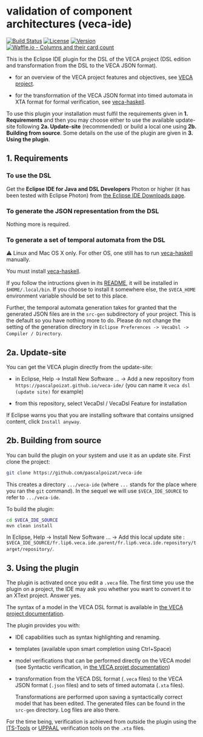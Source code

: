 # validation of component architectures (veca-ide)

[![Build Status](https://img.shields.io/travis/pascalpoizat/veca-ide/master.svg?style=flat-square)](https://travis-ci.org/pascalpoizat/veca-ide)
[![License](https://img.shields.io/github/license/pascalpoizat/veca-ide.svg?style=flat-square)](LICENSE)
[![Version](https://img.shields.io/github/tag/pascalpoizat/veca-ide.svg?style=flat-square&label=version)](pom.xml)<br/>
[![Waffle.io - Columns and their card count](https://badge.waffle.io/pascalpoizat/veca-ide.svg?columns=all)](https://waffle.io/pascalpoizat/veca-ide)
<!--[![Code Coverage](https://img.shields.io/coveralls/pascalpoizat/veca-ide/master.svg?style=flat-square)](https://coveralls.io/github/pascalpoizat/veca-ide)-->

This is the Eclipse IDE plugin for the DSL of the VECA project (DSL edition and transformation from the DSL to the VECA JSON format). 

- for an overview of the VECA project features and objectives, see [VECA project](https://pascalpoizat.github.io/veca-web).

- for the transformation of the VECA JSON format into timed automata in XTA format for formal verification, see [veca-haskell](https://github.com/pascalpoizat/veca-haskell).

To use this plugin your installation must fulfil the requirements given in **1. Requirements** and then you may choose either to use the available update-site following **2a. Update-site** (recommended) or build a local one using **2b. Building from source**. Some details on the use of the plugin are given in **3. Using the plugin**.

## 1. Requirements

### To use the DSL

Get the **Eclipse IDE for Java and DSL Developers** Photon or higher (it has been tested with Eclipse Photon)
from [the Eclipse IDE Downloads page](https://www.eclipse.org/downloads/eclipse-packages/).

### To generate the JSON representation from the DSL

Nothing more is required.

### To generate a set of temporal automata from the DSL

:warning:
Linux and Mac OS X only.
For other OS, one still has to run [veca-haskell](https://github.com/pascalpoizat/veca-haskell) manually.

You must install [veca-haskell](https://github.com/pascalpoizat/veca-haskell).

If you follow the intructions given in its [README](https://github.com/pascalpoizat/veca-haskell/blob/master/README.md), it will be installed in `$HOME/.local/bin`.
If you choose to install it somewhere else, the `$VECA_HOME` environment variable should be set to this place.

Further, the temporal automata generation takes for granted that the generated JSON files are in the `src-gen` subdirectory of your project.
This is the default so you have nothing more to do.
Please do not change the setting of the generation directory in `Eclipse Preferences -> VecaDsl -> Compiler / Directory`.

## 2a. Update-site

You can get the VECA plugin directly from the update-site:

- in Eclipse, Help -> Install New Software ... -> Add a new repository from `https://pascalpoizat.github.io/veca-ide/` (you can name it `veca dsl (update site)` for example)

- from this repository, select VecaDsl / VecaDsl Feature for installation

If Eclipse warns you that you are installing software that contains unsigned content, click `Install anyway`. 

## 2b. Building from source

You can build the plugin on your system and use it as an update site.
First clone the project:

```sh
git clone https://github.com/pascalpoizat/veca-ide
```

This creates a directory `.../veca-ide` (where `...` stands for the place where you ran the `git` command). In the sequel we will use `$VECA_IDE_SOURCE` to refer to `.../veca-ide`.

To build the plugin:

```sh
cd $VECA_IDE_SOURCE
mvn clean install
```

In Eclipse, Help -> Install New Software ... -> Add this local update site : `$VECA_IDE_SOURCE/fr.lip6.veca.ide.parent/fr.lip6.veca.ide.repository/target/repository/`.

## 3. Using the plugin

The plugin is activated once you edit a `.veca` file. The first time you use the plugin on a project, the IDE may ask you whether you want to convert it to an XText project. Answer yes.

The syntax of a model in the VECA DSL format is available in [the VECA project documentation](https://pascalpoizat.github.io/veca-web/documentation.html).

The plugin provides you with:

- IDE capabilities such as syntax highlighting and renaming.

- templates (available upon smart completion using Ctrl+Space)

- model verifications that can be performed directly on the VECA model (see Syntactic verification, in [the VECA projet documentation](https://pascalpoizat.github.io/veca-web/documentation.html))

- transformation from the VECA DSL format (`.veca` files) to the VECA JSON format (`.json` files) and to sets of timed automata (`.xta` files). 

	Transformations are performed upon saving a syntactically correct model that has been edited.
	The generated files can be found in the `src-gen` directory. Log files are also there.
	
For the time being, verification is achieved from outside the plugin using the [ITS-Tools](https://lip6.github.io/ITSTools-web/) or [UPPAAL](http://uppaal.org) verification tools on the `.xta` files.
